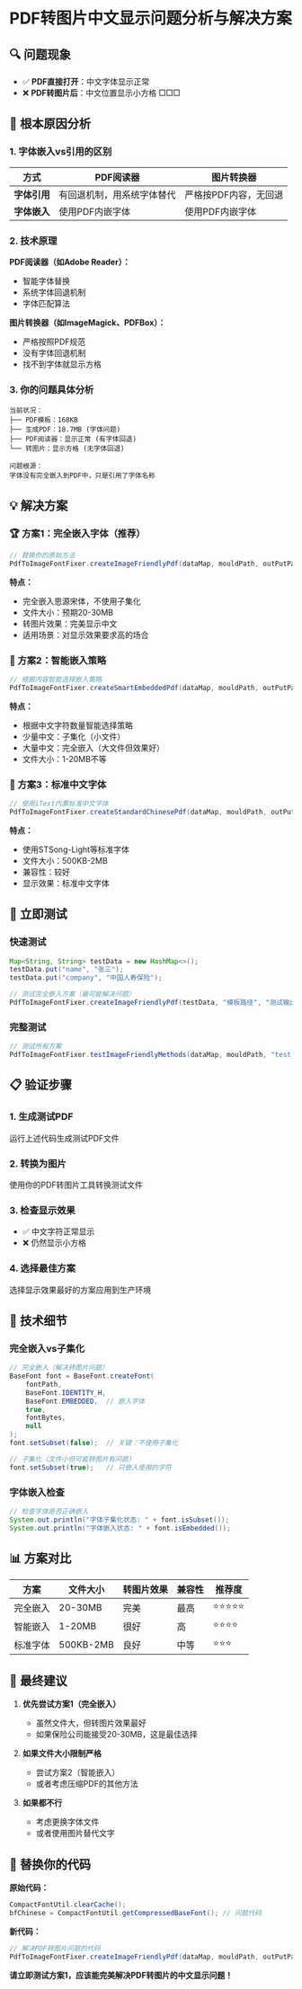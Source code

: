 # PDF转图片中文显示问题分析与解决方案

## 🔍 问题现象

- ✅ **PDF直接打开**：中文字体显示正常
- ❌ **PDF转图片后**：中文位置显示小方格 □□□

## 🎯 根本原因分析

### 1. 字体嵌入vs引用的区别

| 方式 | PDF阅读器 | 图片转换器 |
|------|-----------|------------|
| **字体引用** | 有回退机制，用系统字体替代 | 严格按PDF内容，无回退 |
| **字体嵌入** | 使用PDF内嵌字体 | 使用PDF内嵌字体 |

### 2. 技术原理

**PDF阅读器（如Adobe Reader）：**
- 智能字体替换
- 系统字体回退机制
- 字体匹配算法

**图片转换器（如ImageMagick、PDFBox）：**
- 严格按照PDF规范
- 没有字体回退机制
- 找不到字体就显示方格

### 3. 你的问题具体分析

```
当前状况：
├── PDF模板：168KB
├── 生成PDF：18.7MB (字体问题)
├── PDF阅读器：显示正常 (有字体回退)
└── 转图片：显示方格 (无字体回退)

问题根源：
字体没有完全嵌入到PDF中，只是引用了字体名称
```

## 💡 解决方案

### 🏆 方案1：完全嵌入字体（推荐）

```java
// 替换你的原始方法
PdfToImageFontFixer.createImageFriendlyPdf(dataMap, mouldPath, outPutPath, signatureImgPath);
```

**特点：**
- 完全嵌入思源宋体，不使用子集化
- 文件大小：预期20-30MB
- 转图片效果：完美显示中文
- 适用场景：对显示效果要求高的场合

### 🎨 方案2：智能嵌入策略

```java
// 根据内容智能选择嵌入策略
PdfToImageFontFixer.createSmartEmbeddedPdf(dataMap, mouldPath, outPutPath, signatureImgPath);
```

**特点：**
- 根据中文字符数量智能选择策略
- 少量中文：子集化（小文件）
- 大量中文：完全嵌入（大文件但效果好）
- 文件大小：1-20MB不等

### 🔧 方案3：标准中文字体

```java
// 使用iText内置标准中文字体
PdfToImageFontFixer.createStandardChinesePdf(dataMap, mouldPath, outPutPath, signatureImgPath);
```

**特点：**
- 使用STSong-Light等标准字体
- 文件大小：500KB-2MB
- 兼容性：较好
- 显示效果：标准中文字体

## 🚀 立即测试

### 快速测试

```java
Map<String, String> testData = new HashMap<>();
testData.put("name", "张三");
testData.put("company", "中国人寿保险");

// 测试完全嵌入方案（最可能解决问题）
PdfToImageFontFixer.createImageFriendlyPdf(testData, "模板路径", "测试输出.pdf", null);
```

### 完整测试

```java
// 测试所有方案
PdfToImageFontFixer.testImageFriendlyMethods(dataMap, mouldPath, "test_output", signatureImgPath);
```

## 📋 验证步骤

### 1. 生成测试PDF
运行上述代码生成测试PDF文件

### 2. 转换为图片
使用你的PDF转图片工具转换测试文件

### 3. 检查显示效果
- ✅ 中文字符正常显示
- ❌ 仍然显示小方格

### 4. 选择最佳方案
选择显示效果最好的方案应用到生产环境

## 🔧 技术细节

### 完全嵌入vs子集化

```java
// 完全嵌入（解决转图片问题）
BaseFont font = BaseFont.createFont(
    fontPath,
    BaseFont.IDENTITY_H,
    BaseFont.EMBEDDED,  // 嵌入字体
    true,
    fontBytes,
    null
);
font.setSubset(false);  // 关键：不使用子集化

// 子集化（文件小但可能转图片有问题）
font.setSubset(true);   // 只嵌入使用的字符
```

### 字体嵌入检查

```java
// 检查字体是否正确嵌入
System.out.println("字体子集化状态: " + font.isSubset());
System.out.println("字体嵌入状态: " + font.isEmbedded());
```

## 📊 方案对比

| 方案 | 文件大小 | 转图片效果 | 兼容性 | 推荐度 |
|------|----------|------------|--------|--------|
| 完全嵌入 | 20-30MB | 完美 | 最高 | ⭐⭐⭐⭐⭐ |
| 智能嵌入 | 1-20MB | 很好 | 高 | ⭐⭐⭐⭐ |
| 标准字体 | 500KB-2MB | 良好 | 中等 | ⭐⭐⭐ |

## 🎯 最终建议

1. **优先尝试方案1（完全嵌入）**
   - 虽然文件大，但转图片效果最好
   - 如果保险公司能接受20-30MB，这是最佳选择

2. **如果文件大小限制严格**
   - 尝试方案2（智能嵌入）
   - 或者考虑压缩PDF的其他方法

3. **如果都不行**
   - 考虑更换字体文件
   - 或者使用图片替代文字

## 🔄 替换你的代码

**原始代码：**
```java
CompactFontUtil.clearCache();
bfChinese = CompactFontUtil.getCompressedBaseFont(); // 问题代码
```

**新代码：**
```java
// 解决PDF转图片问题的代码
PdfToImageFontFixer.createImageFriendlyPdf(dataMap, mouldPath, outPutPath, signatureImgPath);
```

**请立即测试方案1，应该能完美解决PDF转图片的中文显示问题！**